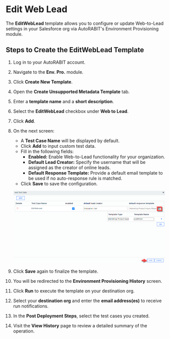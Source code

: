 # Edit Web Lead

The **EditWebLead** template allows you to configure or update Web-to-Lead settings in your Salesforce org via AutoRABIT's Environment Provisioning module.

## Steps to Create the EditWebLead Template

1. Log in to your AutoRABIT account.
2. Navigate to the **Env. Pro.** module.
3. Click **Create New Template**.
4. Open the **Create Unsupported Metadata Template** tab.
5. Enter a **template name** and a **short description**.
6. Select the **EditWebLead** checkbox under **Web to Lead**.
7. Click **Add**.
8.  On the next screen:

    * A **Test Case Name** will be displayed by default.
    * Click **Add** to input custom test data.
    * Fill in the following fields:
      * **Enabled:** Enable Web-to-Lead functionality for your organization.
      * **Default Lead Creator:** Specify the username that will be assigned as the creator of online leads.
      * **Default Response Template:** Provide a default email template to be used if no auto-response rule is matched.
    * Click **Save** to save the configuration.

    ![Edit Web Lead Settings](<../../../../../../.gitbook/assets/image (1481).png>)
9. Click **Save** again to finalize the template.
10. You will be redirected to the **Environment Provisioning History** screen.
11. Click **Run** to execute the template on your destination org.
12. Select your **destination org** and enter the **email address(es)** to receive run notifications.
13. In the **Post Deployment Steps**, select the test cases you created.
14. Visit the **View History** page to review a detailed summary of the operation.
